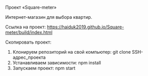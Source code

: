 Проект «Square-meter»

Интернет-магазин для выбора квартир.

Ссылка на проект: https://haiduk2019.github.io/Square-meter/build/index.html

Скопировать проект:

1. Клонируем репозиторий на свой компьютер:
   git clone SSH-адрес_проекта
2. Устанавливаем зависимости:
   npm install
3. Запускаем проект:
   npm start
